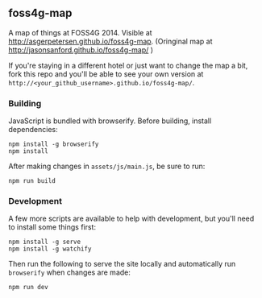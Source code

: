 ## foss4g-map

A map of things at FOSS4G 2014. Visible at http://asgerpetersen.github.io/foss4g-map. (Oringinal map at http://jasonsanford.github.io/foss4g-map/ )

If you're staying in a different hotel or just want to change the map a bit, fork this repo and you'll be able to see your own version at `http://<your_github_username>.github.io/foss4g-map/`.

### Building

JavaScript is bundled with browserify. Before building, install dependencies:

```
npm install -g browserify
npm install
```

After making changes in `assets/js/main.js`, be sure to run:

```
npm run build
```

### Development

A few more scripts are available to help with development, but you'll need to install some things first:

```
npm install -g serve
npm install -g watchify
```

Then run the following to serve the site locally and automatically run `browserify` when changes are made:

```
npm run dev
```
